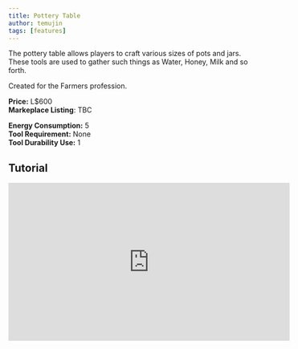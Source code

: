 ```yaml
---
title: Pottery Table
author: temujin
tags: [features]
---
```

The pottery table allows players to craft various sizes of pots and jars. These tools are used to gather such things as Water, Honey, Milk and so forth.

Created for the Farmers profession.

**Price:** L$600<br>
**Markeplace Listing**: TBC<br>

**Energy Consumption:** 5<br>
**Tool Requirement:** None<br>
**Tool Durability Use:** 1

## Tutorial
<iframe width="560" height="315" src="https://www.youtube.com/embed/f6N3X2uRM2Y" frameborder="0" allow="accelerometer; autoplay; encrypted-media; gyroscope; picture-in-picture" allowfullscreen></iframe>
